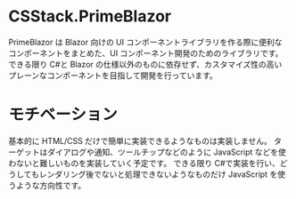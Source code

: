 # CSStack.PrimeBlazor

PrimeBlazor は Blazor 向けの UI コンポーネントライブラリを作る際に便利なコンポーネントをまとめた、UI コンポーネント開発のためのライブラリです。
できる限り C#と Blazor の仕様以外のものに依存せず、カスタマイズ性の高いプレーンなコンポーネントを目指して開発を行っています。

# モチベーション

基本的に HTML/CSS だけで簡単に実装できるようなものは実装しません。
ターゲットはダイアログや通知、ツールチップなどのように JavaScript などを使わないと難しいものを実装していく予定です。
できる限り C#で実装を行い、どうしてもレンダリング後でないと処理できないようなものだけ JavaScript を使うような方向性です。
